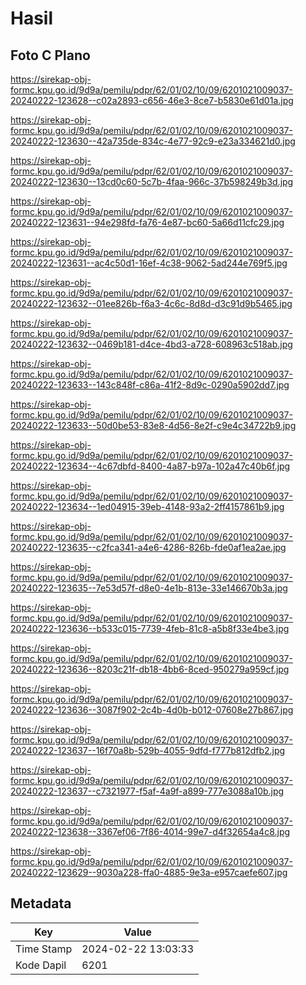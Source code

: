 # Hasil

## Foto C Plano

https://sirekap-obj-formc.kpu.go.id/9d9a/pemilu/pdpr/62/01/02/10/09/6201021009037-20240222-123628--c02a2893-c656-46e3-8ce7-b5830e61d01a.jpg

https://sirekap-obj-formc.kpu.go.id/9d9a/pemilu/pdpr/62/01/02/10/09/6201021009037-20240222-123630--42a735de-834c-4e77-92c9-e23a334621d0.jpg

https://sirekap-obj-formc.kpu.go.id/9d9a/pemilu/pdpr/62/01/02/10/09/6201021009037-20240222-123630--13cd0c60-5c7b-4faa-966c-37b598249b3d.jpg

https://sirekap-obj-formc.kpu.go.id/9d9a/pemilu/pdpr/62/01/02/10/09/6201021009037-20240222-123631--94e298fd-fa76-4e87-bc60-5a66d11cfc29.jpg

https://sirekap-obj-formc.kpu.go.id/9d9a/pemilu/pdpr/62/01/02/10/09/6201021009037-20240222-123631--ac4c50d1-16ef-4c38-9062-5ad244e769f5.jpg

https://sirekap-obj-formc.kpu.go.id/9d9a/pemilu/pdpr/62/01/02/10/09/6201021009037-20240222-123632--01ee826b-f6a3-4c6c-8d8d-d3c91d9b5465.jpg

https://sirekap-obj-formc.kpu.go.id/9d9a/pemilu/pdpr/62/01/02/10/09/6201021009037-20240222-123632--0469b181-d4ce-4bd3-a728-608963c518ab.jpg

https://sirekap-obj-formc.kpu.go.id/9d9a/pemilu/pdpr/62/01/02/10/09/6201021009037-20240222-123633--143c848f-c86a-41f2-8d9c-0290a5902dd7.jpg

https://sirekap-obj-formc.kpu.go.id/9d9a/pemilu/pdpr/62/01/02/10/09/6201021009037-20240222-123633--50d0be53-83e8-4d56-8e2f-c9e4c34722b9.jpg

https://sirekap-obj-formc.kpu.go.id/9d9a/pemilu/pdpr/62/01/02/10/09/6201021009037-20240222-123634--4c67dbfd-8400-4a87-b97a-102a47c40b6f.jpg

https://sirekap-obj-formc.kpu.go.id/9d9a/pemilu/pdpr/62/01/02/10/09/6201021009037-20240222-123634--1ed04915-39eb-4148-93a2-2ff4157861b9.jpg

https://sirekap-obj-formc.kpu.go.id/9d9a/pemilu/pdpr/62/01/02/10/09/6201021009037-20240222-123635--c2fca341-a4e6-4286-826b-fde0af1ea2ae.jpg

https://sirekap-obj-formc.kpu.go.id/9d9a/pemilu/pdpr/62/01/02/10/09/6201021009037-20240222-123635--7e53d57f-d8e0-4e1b-813e-33e146670b3a.jpg

https://sirekap-obj-formc.kpu.go.id/9d9a/pemilu/pdpr/62/01/02/10/09/6201021009037-20240222-123636--b533c015-7739-4feb-81c8-a5b8f33e4be3.jpg

https://sirekap-obj-formc.kpu.go.id/9d9a/pemilu/pdpr/62/01/02/10/09/6201021009037-20240222-123636--8203c21f-db18-4bb6-8ced-950279a959cf.jpg

https://sirekap-obj-formc.kpu.go.id/9d9a/pemilu/pdpr/62/01/02/10/09/6201021009037-20240222-123636--3087f902-2c4b-4d0b-b012-07608e27b867.jpg

https://sirekap-obj-formc.kpu.go.id/9d9a/pemilu/pdpr/62/01/02/10/09/6201021009037-20240222-123637--16f70a8b-529b-4055-9dfd-f777b812dfb2.jpg

https://sirekap-obj-formc.kpu.go.id/9d9a/pemilu/pdpr/62/01/02/10/09/6201021009037-20240222-123637--c7321977-f5af-4a9f-a899-777e3088a10b.jpg

https://sirekap-obj-formc.kpu.go.id/9d9a/pemilu/pdpr/62/01/02/10/09/6201021009037-20240222-123638--3367ef06-7f86-4014-99e7-d4f32654a4c8.jpg

https://sirekap-obj-formc.kpu.go.id/9d9a/pemilu/pdpr/62/01/02/10/09/6201021009037-20240222-123629--9030a228-ffa0-4885-9e3a-e957caefe607.jpg


## Metadata

| Key        | Value               |
| ---------- | ------------------- |
| Time Stamp | 2024-02-22 13:03:33 |
| Kode Dapil | 6201                |



